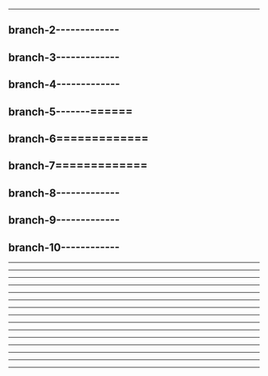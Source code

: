 ---------------------
branch-2-------------
---------------------
branch-3-------------
---------------------
branch-4-------------
---------------------
branch-5-------======
---------------------
branch-6=============
---------------------
branch-7=============
---------------------
branch-8-------------
---------------------
branch-9-------------
---------------------
branch-10------------
---------------------
---------------------
---------------------
---------------------
---------------------
---------------------
---------------------
---------------------
---------------------
---------------------
---------------------
---------------------
---------------------
---------------------
---------------------
---------------------